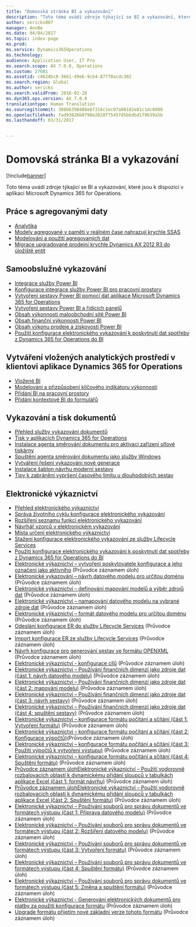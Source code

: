 ```yaml
---
title: "Domovská stránka BI a vykazování"
description: "Toto téma uvádí zdroje týkající se BI a vykazování, které jsou k dispozici v aplikaci Microsoft Dynamics 365 for Operations."
author: sericks007
manager: AnnBe
ms.date: 04/04/2017
ms.topic: index-page
ms.prod: 
ms.service: Dynamics365Operations
ms.technology: 
audience: Application User, IT Pro
ms.search.scope: AX 7.0.0, Operations
ms.custom: 27681
ms.assetid: c4624bc8-3661-49e6-9cb4-87778acdc302
ms.search.region: Global
ms.author: sericks
ms.search.validFrom: 2016-02-28
ms.dyn365.ops.version: AX 7.0.0
translationtype: Human Translation
ms.sourcegitcommit: 388b6398488e6f316c1ec07a00182e81c1dc8d08
ms.openlocfilehash: fad93826b0798e2028f75457d5bbdbd1f9639a5b
ms.lasthandoff: 03/31/2017


---
```


# <a name="bi-amp-reporting-home-page"></a>Domovská stránka BI a vykazování

[!include[banner](../includes/banner.md)]


Toto téma uvádí zdroje týkající se BI a vykazování, které jsou k dispozici v aplikaci Microsoft Dynamics 365 for Operations. 

<a name="working-with-aggregate-data"></a>Práce s agregovanými daty
---------------------------

-   [Analytika](analytics.md)
-   [Modely agregované v paměti v reálném čase nahrazují krychle SSAS](..\migration-upgrade\in-memory-real-time-aggregate-models.md)
-   [Modelování a použití agregovaných dat](model-aggregate-data.md)
-   [Migrace upgradované prodejní krychle Dynamics AX 2012 R3 do úložiště entit](..\migration-upgrade\migrate-upgraded-cube-entity-store.md)

## <a name="self-service-reporting"></a>Samoobslužné vykazování
-   [Integrace služby Power BI](power-bi-integration.md)
-   [Konfigurace integrace služby Power BI pro pracovní prostory](configure-power-bi-integration.md)
-   [Vytvoření sestavy Power BI pomocí dat aplikace Microsoft Dynamics 365 for Operations](create-powerbi-report-data.md)
-   [Vytvoření sestavy Power BI a řídicích panelů](create-powerbi-report-dashboard.md)
-   [Obsah výkonnosti maloobchodní sítě Power BI](retail-channel-performance-dashboard-power-bi-data.md)
-   [Obsah finanční výkonnosti Power BI](financial-performance-power-bi-content-pack.md)
-   [Obsah výkonu prodeje a ziskovosti Power BI](sales-profitability-performance-content-pack.md)
-   [Použití konfigurace elektronického vykazování k poskytnutí dat spotřeby z Dynamics 365 for Operations do BI](general-electronic-reporting-report-configuration-get-data-powerbi.md)

## <a name="building-embedded-analytical-experiences-in-the-dynamics-365-for-operations-client"></a>Vytváření vložených analytických prostředí v klientovi aplikace Dynamics 365 for Operations
-   [Vložené BI](analytics.md#embedded-business-intelligence)
-   [Modelování a přizpůsobení klíčového indikátoru výkonnosti](analytics.md#kpi-modeling-and-customization)
-   [Přidání BI na pracovní prostory](add-bi-workspaces.md)
-   [Přidání kontextové BI do formulářů](add-contextual-bi-forms.md)

## <a name="document-reporting-and-printing"></a>Vykazování a tisk dokumentů
-   [Přehled služby vykazování dokumentů](document-reporting-services.md)
-   [Tisk v aplikacích Dynamics 365 for Operations](print-documents.md)
-   [Instalace agenta směrování dokumentu pro aktivaci zařízení síťové tiskárny](install-document-routing-agent.md)
-   [Spuštění agenta směrování dokumentu jako služby Windows](run-document-routing-agent-as-windows-service.md)
-   [Vytváření řešení vykazování nové generace](create-nextgen-reporting-solutions.md)
-   [Instalace šablon návrhu moderní sestavy](install-modern-report-design-templates.md)
-   [Tipy k zabránění vypršení časového limitu u dlouhodobých sestav](prevent-long-running-reports-timing-out.md)

## <a name="electronic-reporting"></a>Elektronické výkaznictví
-   [Přehled elektronického výkaznictví](general-electronic-reporting.md)
-   [Správa životního cyklu konfigurace elektronického vykazování](general-electronic-reporting-manage-configuration-lifecycle.md)
-   [Rozšíření seznamu funkcí elektronického vykazování](general-electronic-reporting-formulas-list-extension.md)
-   [Návrhář vzorců v elektronickém vykazování](general-electronic-reporting-formula-designer.md)
-   [Místa určení elektronického výkaznictví](electronic-reporting-destinations.md)
-   [Stažení konfigurace elektronického vykazování ze služby Lifecycle Services](download-electronic-reporting-configuration-lcs.md)
-   [Použití konfigurace elektronického vykazování k poskytnutí dat spotřeby z Dynamics 365 for Operations do BI](general-electronic-reporting-report-configuration-get-data-powerbi.md)
-   [Elektronické výkaznictví – vytvoření poskytovatele konfigurace a jeho označení jako aktivního](http://ax.help.dynamics.com/en/wiki/er-select-service-provider/) (Průvodce záznamem úloh)
-   [Elektronické vykazování – návrh datového modelu pro určitou doménu](http://ax.help.dynamics.com/en/wiki/er-design-domain-specific-data-model/) (Průvodce záznamem úloh)
-   [Elektronické výkaznictví – definování mapování modelů a výběr zdrojů dat](http://ax.help.dynamics.com/en/wiki/er-define-model-mapping-and-select-data-sources/) (Průvodce záznamem úloh)
-   [Elektronické výkaznictví – namapování datového modelu na vybrané zdroje dat](http://ax.help.dynamics.com/en/wiki/er-map-data-model-to-selected-data-sources/) (Průvodce záznamem úloh)
-   [Elektronické výkaznictví – formát datového modelu pro určitou doménu](http://ax.help.dynamics.com/en/wiki/er-design-domain-specific-format/) (Průvodce záznamem úloh)
-   [Odeslání konfigurace ER do služby Lifecycle Services](http://ax.help.dynamics.com/en/wiki/upload-a-configuration-into-lifecycle-services/) (Průvodce záznamem úloh)
-   [Import konfigurace ER ze služby Lifecycle Services](http://ax.help.dynamics.com/en/wiki/import-a-configuration-from-lifecycle-services/) (Průvodce záznamem úloh)
-   [Návrh konfigurace pro generování sestav ve formátu OPENXML](http://ax.help.dynamics.com/en/wiki/design-a-configuration-for-generating-reports-in-openxml-format/) (Průvodce záznamem úloh)
-   [Elektronické výkaznictví - konfigurace cílů](http://ax.help.dynamics.com/en/wiki/configure-destinations/) (Průvodce záznamem úloh)
-   [Elektronické výkaznictví – Používání finančních dimenzí jako zdroje dat (část 1: návrh datového modelu)](http://ax.help.dynamics.com/en/wiki/er-use-financial-dimensions-as-a-data-source-part-1-design-data-model/) (Průvodce záznamem úloh)
-   [Elektronické výkaznictví – Používání finančních dimenzí jako zdroje dat (část 2: mapování modelu)](http://ax.help.dynamics.com/en/wiki/er-use-financial-dimensions-as-a-data-source-part-2-model-mapping/) (Průvodce záznamem úloh)
-   [Elektronické výkaznictví – Používání finančních dimenzí jako zdroje dat (část 3: návrh sestavy)](http://ax.help.dynamics.com/en/wiki/er-use-financial-dimensions-as-a-data-source-part-3-design-the-report/) (Průvodce záznamem úloh)
-   [Elektronické výkaznictví – Používání finančních dimenzí jako zdroje dat (část 4: spuštění sestavy)](http://ax.help.dynamics.com/en/wiki/er-use-financial-dimensions-as-a-data-source-part-4-run-the-report/) (Průvodce záznamem úloh)
-   [Elektronické výkaznictví – konfigurace formátu počítání a sčítání (část 1: Vytvoření formátu)](http://ax.help.dynamics.com/en/wiki/er-configure-format-to-do-counting-and-summing-part-1-create-format/) (Průvodce záznamem úloh)
-   [Elektronické výkaznictví – konfigurace formátu počítání a sčítání (část 2: Konfigurace výpočtů)](http://ax.help.dynamics.com/en/wiki/er-configure-format-to-do-counting-and-summing-part-2-configure-computations/)(Průvodce záznamem úloh)
-   [Elektronické výkaznictví – konfigurace formátu počítání a sčítání (část 3: Použití výpočtů k vytvoření výstupu)](http://ax.help.dynamics.com/en/wiki/er-configure-format-to-do-counting-and-summing-part-3-use-computations-to-make-the-output/) (Průvodce záznamem úloh)
-   [Elektronické výkaznictví – konfigurace formátu počítání a sčítání (část 4: Spuštění formátu)](http://ax.help.dynamics.com/en/wiki/er-configure-format-to-do-counting-and-summing-part-4-run-format/) (Průvodce záznamem úloh)
-   [Průvodce záznamem úlohElektronické výkaznictví – Použití vodorovně rozbalovacích oblastí k dynamickému přidání sloupců v tabulkách aplikace Excel (část 1: formát návrhu)](http://ax.help.dynamics.com/en/wiki/er-use-horizontally-expandable-ranges-to-dynamically-add-columns-in-excel-reports-part-1-design-format/) (Průvodce záznamem úloh)
-   [Průvodce záznamem úlohElektronické výkaznictví – Použití vodorovně rozbalovacích oblastí k dynamickému přidání sloupců v tabulkách aplikace Excel (část 2: Spuštění formátu)](http://ax.help.dynamics.com/en/wiki/er-use-horizontally-expandable-ranges-to-dynamically-add-columns-in-excel-reports-part-2-run-format/) (Průvodce záznamem úloh)
-   [Elektronické výkaznictví – Používání souborů pro správu dokumentů ve formátech výstupu (část 1: Příprava datového modelu)](http://ax.help.dynamics.com/en/wiki/er-use-document-management-files-in-format-outputs-part-1-prepare-data-model/) (Průvodce záznamem úloh)
-   [Elektronické výkaznictví – Používání souborů pro správu dokumentů ve formátech výstupu (část 2: Rozšíření datového modelu)](http://ax.help.dynamics.com/en/wiki/er-use-document-management-files-in-format-outputs-part-2-extend-data-model/) (Průvodce záznamem úloh)
-   [Elektronické výkaznictví – Používání souborů pro správu dokumentů ve formátech výstupu (část 3: Vytvoření formátu)](http://ax.help.dynamics.com/en/wiki/er-use-document-management-files-in-format-outputs-part-3-create-format/) (Průvodce záznamem úloh)
-   [Elektronické výkaznictví – Používání souborů pro správu dokumentů ve formátech výstupu (část 4: Spuštění formátu)](http://ax.help.dynamics.com/en/wiki/er-use-document-management-files-in-format-outputs-part-4-run-format/) (Průvodce záznamem úloh)
-   [Elektronické výkaznictví – Používání souborů pro správu dokumentů ve formátech výstupu (část 5: Změna a spuštění formátu)](http://ax.help.dynamics.com/en/wiki/er-use-document-management-files-in-format-outputs-part-5-modify-and-run-format/) (Průvodce záznamem úloh)
-   [Elektronické výkaznictví - Generování elektronických dokumentů pro platby za použití konfigurace formátu](http://ax.help.dynamics.com/en/wiki/generate-electronic-documents-for-payments-using-a-format-configuration/) (Průvodce záznamem úloh)
-   [Upgrade formátu přijetím nové základní verze tohoto formátu](http://ax.help.dynamics.com/en/wiki/upgrade-your-format-by-adopting-a-new-base-version-of-that-format/) (Průvodce záznamem úloh)







